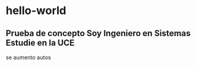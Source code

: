 # hello-world
Prueba de concepto
Soy Ingeniero en Sistemas
Estudie en la UCE
---------------
se aumento autos
